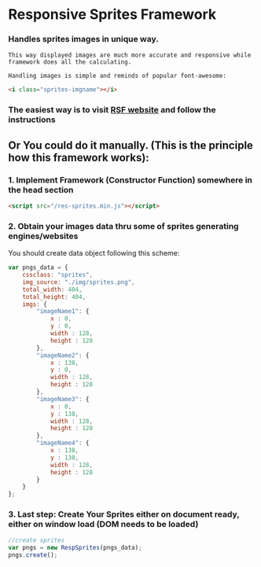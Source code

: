 # Responsive Sprites Framework


### Handles sprites images in unique way.
    This way displayed images are much more accurate and responsive while framework does all the calculating.

    Handling images is simple and reminds of popular font-awesome:

```html
<i class="sprites-imgname"></i>
```


### The easiest way is to visit [RSF website](http://responsive-sprites.com) and follow the instructions


## Or You could do it manually. (This is the principle how this framework works):

### 1. Implement Framework (Constructor Function) somewhere in the head section
```html
<script src="/res-sprites.min.js"></script>
```

### 2. Obtain your images data thru some of sprites generating engines/websites
You should create data object following this scheme:
```javascript
var pngs_data = {
    cssclass: "sprites",
    img_source: "./img/sprites.png",
    total_width: 404,
    total_height: 404,
    imgs: {
        "imageName1": {
            x : 0,
            y : 0,
            width : 128,
            height : 128
        },
        "imageName2": {
            x : 138,
            y : 0,
            width : 128,
            height : 128
        },
        "imageName3": {
            x : 0,
            y : 138,
            width : 128,
            height : 128
        },
        "imageName4": {
            x : 138,
            y : 138,
            width : 128,
            height : 128
        }
    }
};
```

### 3. Last step: Create Your Sprites either on document ready, either on window load (DOM needs to be loaded)
```javascript
//create sprites
var pngs = new RespSprites(pngs_data);
pngs.create();
```
